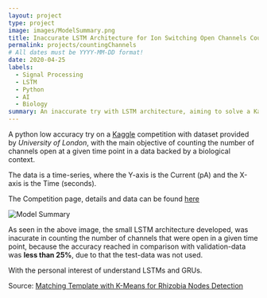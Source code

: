 ```yaml
---
layout: project
type: project
image: images/ModelSummary.png
title: Inaccurate LSTM Architecture for Ion Switching Open Channels Counting
permalink: projects/countingChannels
# All dates must be YYYY-MM-DD format!
date: 2020-04-25
labels:
  - Signal Processing
  - LSTM
  - Python
  - AI
  - Biology
summary: An inaccurate try with LSTM architecture, aiming to solve a Kaggle Competition
---
```


A python low accuracy try on a [Kaggle](kaggle.com) competition with dataset provided by *University of London*, with the main objective of counting the number of channels open at a given time point in a data backed by a biological context.

The data is a time-series, where the Y-axis is the Current (pA) and the X-axis is the Time (seconds).

The Competition page, details and data can be found [here](https://www.kaggle.com/c/liverpool-ion-switching)

![Model Summary](/ModelSummary.png)

As seen in the above image, the small LSTM architecture developed, was inacurate in counting the number of channels that were open in a given time point, because the accuracy reached in comparison with validation-data was **less than 25%**, due to that the test-data was not used.

With the personal interest of understand LSTMs and GRUs.

Source: <a href="https://github.com/Diolante/Inaccurate-LSTM-for-Ion-Switching"><i class="large github icon"></i>Matching Template with K-Means for Rhizobia Nodes Detection</a>




